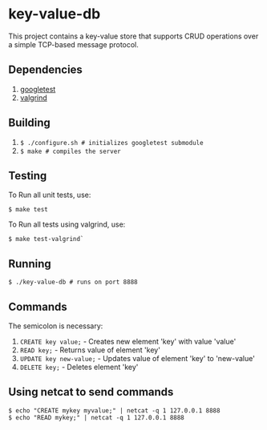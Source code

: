 # key-value-db

This project contains a key-value store that supports CRUD operations over a simple TCP-based message protocol.

## Dependencies
  
1.  [googletest](https://github.com/google/googletest) 
2.  [valgrind](http://valgrind.org/)

## Building

1.  `$ ./configure.sh # initializes googletest submodule`
2.  `$ make # compiles the server`

## Testing

To Run all unit tests, use:

    $ make test
 
To Run all tests using valgrind, use:

    $ make test-valgrind`
    
## Running

    $ ./key-value-db # runs on port 8888
  
## Commands

The semicolon is necessary:

1. `CREATE key value;` - Creates new element 'key' with value 'value'
2. `READ key;` - Returns value of element 'key'
3. `UPDATE key new-value;` - Updates value of element 'key' to 'new-value'
4. `DELETE key;` - Deletes element 'key'

## Using netcat to send commands

```
$ echo "CREATE mykey myvalue;" | netcat -q 1 127.0.0.1 8888
$ echo "READ mykey;" | netcat -q 1 127.0.0.1 8888
```
